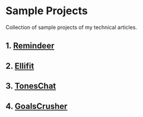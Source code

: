 # Sample Projects

Collection of sample projects of my technical articles.

## 1. [Remindeer](https://github.com/rudrankriyam/Remindeer)

## 2. [Ellifit](https://github.com/rudrankriyam/Ellifit)

## 3. [TonesChat](https://github.com/rudrankriyam/TonesChat)

## 4. [GoalsCrusher](https://github.com/rudrankriyam/Goals-Crusher)
